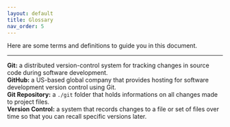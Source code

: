 ```yaml
---
layout: default
title: Glossary
nav_order: 5
---
```


Here are some terms and definitions to guide you in this document.

---

**Git:** a distributed version-control system for tracking changes in source code during software development.    
**GitHub:** a US-based global company that provides hosting for software development version control using Git.   
**Git Repository:** a ```./git``` folder that holds informations on all changes made to project files.<br>
**Version Control:** a system that records changes to a file or set of files over time so that you can recall specific versions later.    
